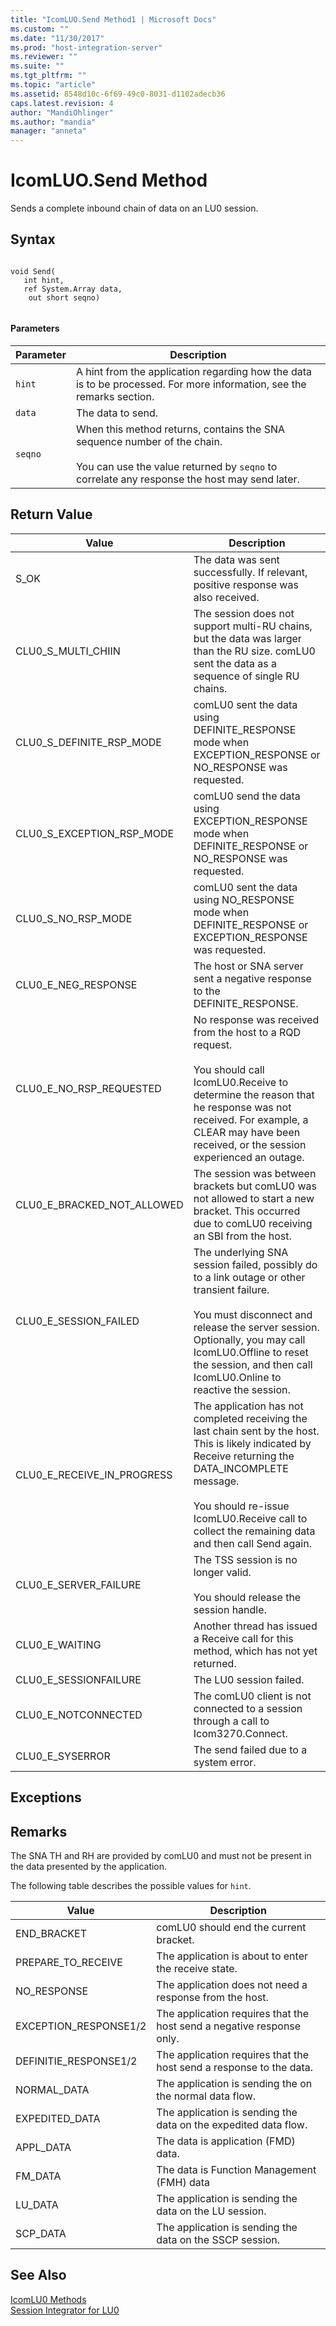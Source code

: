 ```yaml
---
title: "IcomLUO.Send Method1 | Microsoft Docs"
ms.custom: ""
ms.date: "11/30/2017"
ms.prod: "host-integration-server"
ms.reviewer: ""
ms.suite: ""
ms.tgt_pltfrm: ""
ms.topic: "article"
ms.assetid: 8548d10c-6f69-49c0-8031-d1102adecb36
caps.latest.revision: 4
author: "MandiOhlinger"
ms.author: "mandia"
manager: "anneta"
---
```

# IcomLUO.Send Method
Sends a complete inbound chain of data on an LU0 session.  
  
## Syntax  
  
```  
  
void Send(  
   int hint,  
   ref System.Array data,  
    out short seqno)  
  
```  
  
#### Parameters  
  
|Parameter|Description|  
|---------------|-----------------|  
|`hint`|A hint from the application regarding how the data is to be processed. For more information, see the remarks section.|  
|`data`|The data to send.|  
|`seqno`|When this method returns, contains the SNA sequence number of the chain.<br /><br /> You can use the value returned by `seqno` to correlate any response the host may send later.|  
  
## Return Value  
  
|Value|Description|  
|-----------|-----------------|  
|S_OK|The data was sent successfully. If relevant, positive response was also received.|  
|CLU0_S_MULTI_CHIIN|The session does not support multi-RU chains, but the data was larger than the RU size. comLU0 sent the data as a sequence of single RU chains.|  
|CLU0_S_DEFINITE_RSP_MODE|comLU0 sent the data using DEFINITE_RESPONSE mode when EXCEPTION_RESPONSE or NO_RESPONSE was requested.|  
|CLU0_S_EXCEPTION_RSP_MODE|comLU0 send the data using EXCEPTION_RESPONSE mode when DEFINITE_RESPONSE or NO_RESPONSE was requested.|  
|CLU0_S_NO_RSP_MODE|comLU0 sent the data using NO_RESPONSE mode when DEFINITE_RESPONSE or EXCEPTION_RESPONSE was requested.|  
|CLU0_E_NEG_RESPONSE|The host or SNA server sent a negative response to the DEFINITE_RESPONSE.|  
|CLU0_E_NO_RSP_REQUESTED|No response was received from the host to a RQD request.<br /><br /> You should call IcomLU0.Receive to determine the reason that he response was not received. For example, a CLEAR may have been received, or the session experienced an outage.|  
|CLU0_E_BRACKED_NOT_ALLOWED|The session was between brackets but comLU0 was not allowed to start a new bracket. This occurred due to comLU0 receiving an SBI from the host.|  
|CLU0_E_SESSION_FAILED|The underlying SNA session failed, possibly do to a link outage or other transient failure.<br /><br /> You must disconnect and release the server session. Optionally, you may call IcomLU0.Offline to reset the session, and then call IcomLU0.Online to reactive the session.|  
|CLU0_E_RECEIVE_IN_PROGRESS|The application has not completed receiving the last chain sent by the host. This is likely indicated by Receive returning the DATA_INCOMPLETE message.<br /><br /> You should re-issue IcomLU0.Receive call to collect the remaining data and then call Send again.|  
|CLU0_E_SERVER_FAILURE|The TSS session is no longer valid.<br /><br /> You should release the session handle.|  
|CLU0_E_WAITING|Another thread has issued a Receive call for this method, which has not yet returned.|  
|CLU0_E_SESSIONFAILURE|The LU0 session failed.|  
|CLU0_E_NOTCONNECTED|The comLU0 client is not connected to a session through a call to Icom3270.Connect.|  
|CLU0_E_SYSERROR|The send failed due to a system error.|  
  
## Exceptions  
  
## Remarks  
 The SNA TH and RH are provided by comLU0 and must not be present in the data presented by the application.  
  
 The following table describes the possible values for `hint`.  
  
|Value|Description|  
|-----------|-----------------|  
|END_BRACKET|comLU0 should end the current bracket.|  
|PREPARE_TO_RECEIVE|The application is about to enter the receive state.|  
|NO_RESPONSE|The application does not need a response from the host.|  
|EXCEPTION_RESPONSE1/2|The application requires that the host send a negative response only.|  
|DEFINITIE_RESPONSE1/2|The application requires that the host send a response to the data.|  
|NORMAL_DATA|The application is sending the on the normal data flow.|  
|EXPEDITED_DATA|The application is sending the data on the expedited data flow.|  
|APPL_DATA|The data is application (FMD) data.|  
|FM_DATA|The data is Function Management (FMH) data|  
|LU_DATA|The application is sending the data on the LU session.|  
|SCP_DATA|The application is sending the data on the SSCP session.|  
  
## See Also  
 [IcomLU0 Methods](../core/icomlu0-methods1.md)   
 [Session Integrator for LU0](../HIS2010/session-integrator-for-lu01.md)
